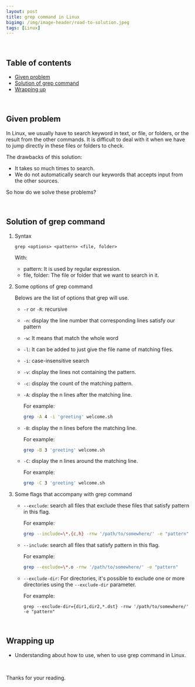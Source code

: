 ```yaml
---
layout: post
title: grep command in Linux
bigimg: /img/image-header/road-to-solution.jpeg
tags: [Linux]
---
```





<br>

## Table of contents
- [Given problem](#given-problem)
- [Solution of grep command](#solution-of-grep-command)
- [Wrapping up](#wrapping-up)


<br>

## Given problem

In Linux, we usually have to search keyword in text, or file, or folders, or the result from the other commands. It is difficult to deal with it when we have to jump directly in these files or folders to check.

The drawbacks of this solution:
- It takes so much times to search.
- We do not automatically search our keywords that accepts input from the other sources.

So how do we solve these problems?

<br>

## Solution of grep command

1. Syntax

    ```
    grep <options> <pattern> <file, folder>
    ```

    With:
    - pattern: It is used by regular expression.
    - file, folder: The file or folder that we want to search in it.


2. Some options of grep command

    Belows are the list of options that grep will use.
    - ```-r``` or ```-R```: recursive
    - ```-n```: display the line number that corresponding lines satisfy our pattern
    - ```-w```: It means that match the whole word
    - ```-l```: It can be added to just give the file name of matching files.
    - ```-i```: case-insensitive search
    - ```-v```: display the lines not containing the pattern.
    - ```-c```: display the count of the matching pattern.
    - ```-A```: display the n lines after the matching line.

        For example:

        ```bash
        grep -A 4 -i 'greeting' welcome.sh
        ```

    - ```-B```: display the n lines before the matching line.

        For example:

        ```bash
        grep -B 3 'greeting' welcome.sh
        ```

    - ```-C```: display the n lines around the matching line.

        For example:

        ```bash
        grep -C 3 'greeting' welcome.sh
        ```


3. Some flags that accompany with grep command

    - ```--exclude```: search all files that exclude these files that satisfy pattern in this flag.

        For example:

        ```sh
        grep --include=\*.{c,h} -rnw '/path/to/somewhere/' -e "pattern"
        ```

    - ```--include```: search all files that satisfy pattern in this flag.

        For example:

        ```bash
        grep --exclude=\*.o -rnw '/path/to/somewhere/' -e "pattern"
        ```

    - ```--exclude-dir```: For directories, it's possible to exclude one or more directories using the ```--exclude-dir``` parameter.

        For example:

        ```
        grep --exclude-dir={dir1,dir2,*.dst} -rnw '/path/to/somewhere/' -e "pattern"
        ```

<br>

## Wrapping up

- Understanding about how to use, when to use grep command in Linux.

<br>

Thanks for your reading.